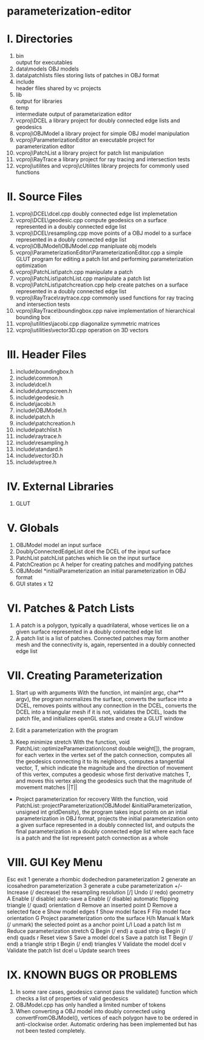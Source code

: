 # parameterization-editor

I. Directories
========================================

1.  bin\
output for executables
2.  data\models
OBJ models
3.  data\patchlists
files storing lists of patches in OBJ format
4.  include\
header files shared by vc projects
5.  lib\
output for libraries
6.  temp\
intermediate output of parametarization editor
7.  vcproj\DCEL
a library project for doubly connected edge lists and geodesics
8.  vcproj\OBJModel
a library project for simple OBJ model manipulation
9.  vcproj\ParameterizationEditor
an executable project for parameterization editor
10. vcproj\PatchList
a library project for patch list manipulation
11. vcproj\RayTrace
a library project for ray tracing and intersection tests
12. vcproj\utilites and vcproj\cUtilites
library projects for commonly used functions


II. Source Files
========================================

1.  vcproj\DCEL\dcel.cpp
doubly connected edge list implemetation
2.  vcproj\DCEL\geodesic.cpp
compute geodesics on a surface represented in a doubly connected edge list
3.  vcproj\DCEL\resampling.cpp
move points of a OBJ model to a surface represented in a doubly connected edge list
4.  vcproj\OBJModel\OBJModel.cpp
manipluate obj models
5.  vcproj\ParameterizationEditor\ParameterizationEditor.cpp
a simple GLUT program for editing a patch list and performing parameterization optimization
6.  vcproj\PatchList\patch.cpp
manipulate a patch
7.  vcproj\PatchList\patchList.cpp
manipulate a patch list
8.  vcproj\PatchList\patchcreation.cpp
help create patches on a surface represented in a doubly connected edge list
9.  vcproj\RayTrace\raytrace.cpp
commonly used functions for ray tracing and intersection tests
10. vcproj\RayTrace\boundingbox.cpp
naive implementation of hierarchical bounding box
11. vcproj\utilities\jacobi.cpp
diagonalize symmetric matrices
12. vcproj\utilities\vector3D.cpp
operation on 3D vectors


III. Header Files
========================================

1.  include\boundingbox.h
2.  include\common.h
3.  include\dcel.h
4.  include\dumpscreen.h
5.  include\geodesic.h
6.  include\jacobi.h
7.  include\OBJModel.h
8.  include\patch.h
9.  include\patchcreation.h
10. include\patchlist.h
11. include\raytrace.h
12. include\resampling.h
13. include\standard.h
14. include\vector3D.h
15. include\vptree.h


IV. External Libraries
========================================

1.  GLUT


V. Globals
========================================

1.  OBJModel                  model
an input surface
2.  DoublyConnectedEdgeList   dcel
the DCEL of the input surface
3.  PatchList                 patchList
patches which lie on the input surface
4.  PatchCreation             pc
A helper for creating patches and modifying patches
5.  OBJModel                 *initialParameterization
an initial parameterization in OBJ format
6.  GUI states x 12


VI. Patches & Patch Lists
========================================

1.  A patch is a polygon, typically a quadrilateral, whose vertices lie on a given surface represented in a doubly connected edge list
2.  A patch list is a list of patches. Connected patches may form another mesh and the connectivity is, again, repersented in a doubly connected edge list


VII. Creating Parameterization
========================================

1. Start up with arguments <surface in OBJ format> <patch list in OBJ format>
With the function, int main(int argc, char** argv), the program
normalizes the surface,
converts the surface into a DCEL,
removes points without any connection in the DCEL,
converts the DCEL into a triangular mesh if it is not,
validates the DCEL,
loads the patch file, and
initializes openGL states and create a GLUT window

2. Edit a parameterization with the program

3. Keep minimize stretch
With the function, void PatchList::optimizeParamerization(const double weight[]), the program,
for each vertex in the vertex set of the patch connection, 
computes all the geodesics connecting it to its neighbors,
computes a tangential vector, T, which indicate the magnitude and the direction of movement of this vertex,
computes a geodesic whose first derivative matches T, and
moves this vertex along the geodesics such that the magnitude of movement matches ||T||

* Project parameterization for recovery
With the function, void PatchList::projectParameterization(OBJModel &initialParameterization, unsigned int gridDensity), the program
takes input points on an intial parameterization in OBJ format,
projects the initial parameterization onto a given surface represented in a doubly connected list, and
outputs the final parameterization in a doubly connected edge list where each face is a patch and the list represent patch connection as a whole


VIII. GUI Key Menu
========================================

Esc    exit
1      generate a rhombic dodechedron parameterization
2      generate an icosahedron parameterization
3      generate a cube parameterization
+/-    Increase (/ decrease) the resampling resolution
[/]    Undo (/ redo) geometry
A      Enable (/ disable) auto-save
a      Enable (/ disable) automatic flipping triangle (/ quad) orientation
d      Remove an inserted point
D      Remove a selected face
e      Show model edges
f      Show model faces
F      Flip model face orientation
G      Project parameterization onto the surface
H/h    Manual
k      Mark (/ unmark) the selected point as a anchor point
L/l    Load a patch list
m      Reduce parameterization stretch
Q      Begin (/ end) a quad strip
q      Begin (/ end) quads
r      Reset view
S      Save a model dcel
s      Save a patch list
T      Begin (/ end) a triangle strip
t      Begin (/ end) triangles
V      Validate the model dcel
v      Validate the patch list dcel
u      Update search trees


IX. KNOWN BUGS OR PROBLEMS
========================================

1.  In some rare cases, geodesics cannot pass the validate() function which checks a list of properties of valid geodesics
2.  OBJModel.cpp has only handled a limited number of tokens
3.  When converting a OBJ model into doubly connected using convertFromOBJModel(), vertices of each polygon have to be ordered in anti-clockwise order. Automatic ordering has been implemented but has not been tested completely.
